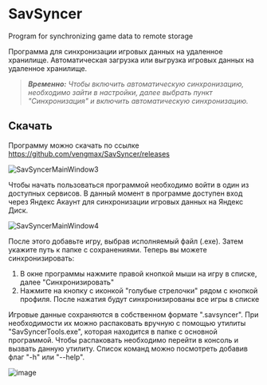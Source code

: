 # SavSyncer
Program for synchronizing game data to remote storage

Программа для синхронизации игровых данных на удаленное хранилище. Автоматическая загрузка или выгрузка игровых данных на удаленное хранилище. 

> ***Временно:*** *Чтобы включить автоматическую синхронизацию, необходимо зайти в настройки, далее выбрать пункт "Синхронизация" и включить автоматическую синхронизацию.*

## Скачать
Программу можно скачать по ссылке https://github.com/vengmax/SavSyncer/releases

![SavSyncerMainWindow3](https://github.com/user-attachments/assets/136f7b4a-8ccc-4943-9629-6ca5e9b3980a)

Чтобы начать пользоваться программой необходимо войти в один из доступных сервисов. В данный момент в программе доступен вход через Яндекс Акаунт для синхронизации игровых данных на Яндекс Диск.

![SavSyncerMainWindow4](https://github.com/user-attachments/assets/98b9956b-ba67-4e68-a87c-fa4a668d8fe5)

После этого добавьте игру, выбрав исполняемый файл (.exe). Затем укажите путь к папке с сохранениями. Теперь вы можете синхронизировать: 
1) В окне программы нажмите правой кнопкой мыши на игру в списке, далее "Синхронизировать"
2) Нажмите на кнопку с иконкой "голубыe стрелочки" рядом с кнопкой профиля. После нажатия будут синхронизированы все игры в списке

Игровые данные сохраняются в собственном формате ".savsyncer". При необходимости их можно распаковать вручную с помощью утилиты "SavSyncerTools.exe", которая находится в папке с основной программой. Чтобы распаковать необходимо перейти в консоль и вызвать данную утилиту. Список команд можно посмотреть добавив флаг "-h" или "--help".

![image](https://github.com/user-attachments/assets/a8959cee-6b6a-4b25-95fb-93208c4f6a52)
